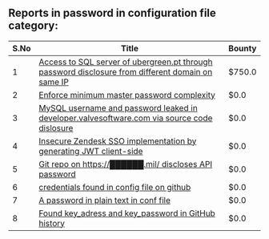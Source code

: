 ## Reports in password in configuration file category:
| S.No | Title | Bounty |
| ---- | ----- | ------ |
| 1 | [Access to SQL server of ubergreen.pt through password disclosure from different domain on same IP](https://hackerone.com/reports/439223) | $750.0 |
| 2 | [Enforce minimum master password complexity](https://hackerone.com/reports/280282) | $0.0 |
| 3 | [MySQL username and password leaked in developer.valvesoftware.com via source code dislosure](https://hackerone.com/reports/291057) | $0.0 |
| 4 | [Insecure Zendesk SSO implementation by generating JWT client-side](https://hackerone.com/reports/638635) | $0.0 |
| 5 | [Git repo on https://██████.mil/ discloses API password](https://hackerone.com/reports/765825) | $0.0 |
| 6 | [credentials found in config file on github](https://hackerone.com/reports/1134060) | $0.0 |
| 7 | [A password in plain text in conf file](https://hackerone.com/reports/1188188) | $0.0 |
| 8 | [Found key_adress and key_password in GitHub history](https://hackerone.com/reports/1188982) | $0.0 |